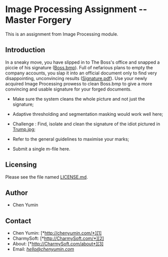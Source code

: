 **Image Processing Assignment -- Master Forgery**
========================
This is an assignment from Image Processing module.


Introduction
------------------------
In a sneaky move, you have slipped in to The Boss's office and snapped a piccie of his signature ([Boss.bmp](Boss.bmp)). Full of nefarious plans to empty the company accounts, you slap it into an official document only to find very disappointing, unconvincing results ([Signature.pdf](Signature.pdf)). Use your newly acquired Image Processing prowess to clean Boss.bmp to give a more convincing and usable signature for your forged documents. 

- Make sure the system cleans the whole picture and not just the signature;

- Adaptive thresholding and segmentation masking would work well here;

- Challenge : Find, isolate and clean the signature of the idiot pictured in [Trump.jpg](Trump.jpg);

- Refer to the general guidelines to maximise your marks;

- Submit a single m-file here.


Licensing
------------------------
Please see the file named [LICENSE.md](LICENSE.md).


Author
------------------------
* Chen Yumin  


Contact
------------------------
* Chen Yumin: [*http://chenyumin.com/*][1]
* CharmySoft: [*http://CharmySoft.com/*][2]  
* About: [*http://CharmySoft.com/about*][3]  
* Email: [*hello@chenyumin.com*](mailto:hello@chenyumin.com)  

[1]: http://chenyumin.com/ "Chen Yumin"
[2]: http://www.CharmySoft.com/ "CharmySoft"
[3]: http://www.CharmySoft.com/about "About CharmySoft"